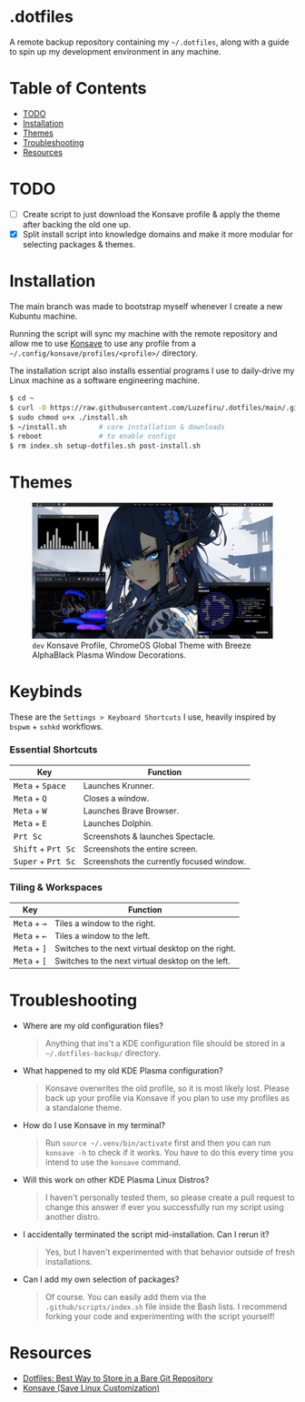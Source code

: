 # .dotfiles

A remote backup repository containing my `~/.dotfiles`, along with a guide to spin up my development environment in any machine.

# Table of Contents

- [TODO](https://github.com/Luzefiru/.dotfiles/tree/main#todo)
- [Installation](https://github.com/Luzefiru/.dotfiles/tree/main#installation)
- [Themes](https://github.com/Luzefiru/.dotfiles/tree/main#themes)
- [Troubleshooting](https://github.com/Luzefiru/.dotfiles/tree/main#troubleshooting)
- [Resources](https://github.com/Luzefiru/.dotfiles/tree/main#resources)

# TODO

- [ ] Create script to just download the Konsave profile & apply the theme after backing the old one up.
- [x] Split install script into knowledge domains and make it more modular for selecting packages & themes.

# Installation

The main branch was made to bootstrap myself whenever I create a new Kubuntu machine.

Running the script will sync my machine with the remote repository and allow me to use [Konsave](https://github.com/Prayag2/konsave) to use any profile from a `~/.config/konsave/profiles/<profile>/` directory.

The installation script also installs essential programs I use to daily-drive my Linux machine as a software engineering machine.

```bash
$ cd ~
$ curl -O https://raw.githubusercontent.com/Luzefiru/.dotfiles/main/.github/install.sh
$ sudo chmod u+x ./install.sh
$ ~/install.sh        # core installation & downloads
$ reboot              # to enable configs
$ rm index.sh setup-dotfiles.sh post-install.sh
```

# Themes

<figure>
  <img src="./screenshots/profile-dev.png">
  <figcaption><code>dev</code> Konsave Profile, ChromeOS Global Theme with Breeze AlphaBlack Plasma Window Decorations.</figcaption>
</figure>

# Keybinds

These are the `Settings > Keyboard Shortcuts` I use, heavily inspired by `bspwm` + `sxhkd` workflows.

### Essential Shortcuts

| Key                                  | Function                                  |
| ------------------------------------ | ----------------------------------------- |
| <kbd>Meta</kbd> + <kbd>Space</kbd>   | Launches Krunner.                         |
| <kbd>Meta</kbd> + <kbd>Q</kbd>       | Closes a window.                          |
| <kbd>Meta</kbd> + <kbd>W</kbd>       | Launches Brave Browser.                   |
| <kbd>Meta</kbd> + <kbd>E</kbd>       | Launches Dolphin.                         |
| <kbd>Prt Sc</kbd>                    | Screenshots & launches Spectacle.         |
| <kbd>Shift</kbd> + <kbd>Prt Sc</kbd> | Screenshots the entire screen.            |
| <kbd>Super</kbd> + <kbd>Prt Sc</kbd> | Screenshots the currently focused window. |

### Tiling & Workspaces

| Key                                 | Function                                           |
| ----------------------------------- | -------------------------------------------------- |
| <kbd>Meta</kbd> + <kbd>→</kbd>      | Tiles a window to the right.                       |
| <kbd>Meta</kbd> + <kbd>←</kbd>      | Tiles a window to the left.                        |
| <kbd>Meta</kbd> + <kbd>&rsqb;</kbd> | Switches to the next virtual desktop on the right. |
| <kbd>Meta</kbd> + <kbd>&lsqb;</kbd> | Switches to the next virtual desktop on the left.  |

# Troubleshooting

- Where are my old configuration files?

  > Anything that ins't a KDE configuration file should be stored in a `~/.dotfiles-backup/` directory.

- What happened to my old KDE Plasma configuration?

  > Konsave overwrites the old profile, so it is most likely lost. Please back up your profile via Konsave if you plan to use my profiles as a standalone theme.

- How do I use Konsave in my terminal?

  > Run `source ~/.venv/bin/activate` first and then you can run `konsave -h` to check if it works. You have to do this every time you intend to use the `konsave` command.

- Will this work on other KDE Plasma Linux Distros?

  > I haven't personally tested them, so please create a pull request to change this answer if ever you successfully run my script using another distro.

- I accidentally terminated the script mid-installation. Can I rerun it?

  > Yes, but I haven't experimented with that behavior outside of fresh installations.

- Can I add my own selection of packages?

  > Of course. You can easily add them via the `.github/scripts/index.sh` file inside the Bash lists. I recommend forking your code and experimenting with the script yourself!

# Resources

- [Dotfiles: Best Way to Store in a Bare Git Repository](https://www.atlassian.com/git/tutorials/dotfiles)
- [Konsave (Save Linux Customization)](https://github.com/Prayag2/konsave)
